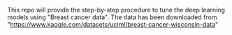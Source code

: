 This repo will provide the step-by-step procedure to tune the deep learning models using "Breast cancer data". The data has been downloaded from "https://www.kaggle.com/datasets/uciml/breast-cancer-wisconsin-data" 
